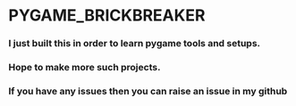 # PYGAME_BRICKBREAKER

### I just built this in order to learn pygame tools and setups.
### Hope to make more such projects.
### If you have any issues then you can raise an issue in my github

